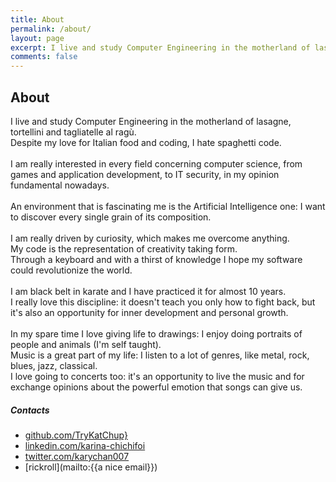 ```yaml
---
title: About
permalink: /about/
layout: page
excerpt: I live and study Computer Engineering in the motherland of lasagne, tortellini and tagliatelle al ragù.
comments: false
---
```


## About

I live and study Computer Engineering in the motherland of lasagne, tortellini and tagliatelle al ragù.
<br>
Despite my love for Italian food and coding, I hate spaghetti code.
<br>
<br>
I am really interested in every field concerning computer science, from games and application development, to IT security, in my opinion fundamental nowadays. 
<br>
<br>
An environment that is fascinating me is the Artificial Intelligence one: I want to discover every single grain of its composition. 
<br>
<br>
I am really driven by curiosity, which makes me overcome anything.
<br>
My code is the representation of creativity taking form.
<br>
Through a keyboard and with a thirst of knowledge I hope my software could revolutionize the world.
<br>
<br>
I am black belt in karate and I have practiced it for almost 10 years.
<br>
I really love this discipline: it doesn't teach you only how to fight back, but it's also an opportunity for inner development and personal growth.
<br>
<br>
In my spare time I love giving life to drawings: I enjoy doing portraits of people and animals (I'm self taught).
<br>
Music is a great part of my life: I listen to a lot of genres, like metal, rock, blues, jazz, classical.
<br>
I love going to concerts too: it's an opportunity to live the music and for exchange opinions about the powerful emotion that songs can give us.


##### Contacts

* [github.com/TryKatChup}](/gh)
* [linkedin.com/karina-chichifoi](/in)
* [twitter.com/karychan007](/tw)
* [rickroll](mailto:{{a nice email}})
